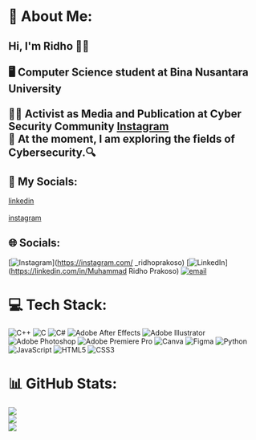 # 💫 About Me:
## Hi, I'm Ridho 🧑‍💻<br><br>🖥️ Computer Science student at Bina Nusantara University<br/><br>🧑‍💼 Activist as Media and Publication at Cyber Security Community [Instagram](https://www.instagram.com/cscbinus/)<br>🔭 At the moment, I am exploring the fields of Cybersecurity.🔍<br/><br>👥 My Socials: 
[linkedin](https://www.linkedin.com/in/muhammadridhoprakoso/)<br>               
[instagram](https://www.instagram.com/_ridhoprakoso/)


## 🌐 Socials:
[![Instagram](https://img.shields.io/badge/Instagram-%23E4405F.svg?logo=Instagram&logoColor=white)](https://instagram.com/ _ridhoprakoso) [![LinkedIn](https://img.shields.io/badge/LinkedIn-%230077B5.svg?logo=linkedin&logoColor=white)](https://linkedin.com/in/Muhammad Ridho Prakoso) [![email](https://img.shields.io/badge/Email-D14836?logo=gmail&logoColor=white)](mailto:mridhoprakoso@gmail.com) 

# 💻 Tech Stack:
![C++](https://img.shields.io/badge/c++-%2300599C.svg?style=for-the-badge&logo=c%2B%2B&logoColor=white) ![C](https://img.shields.io/badge/c-%2300599C.svg?style=for-the-badge&logo=c&logoColor=white) ![C#](https://img.shields.io/badge/c%23-%23239120.svg?style=for-the-badge&logo=csharp&logoColor=white) ![Adobe After Effects](https://img.shields.io/badge/Adobe%20After%20Effects-9999FF.svg?style=for-the-badge&logo=Adobe%20After%20Effects&logoColor=white) ![Adobe Illustrator](https://img.shields.io/badge/adobe%20illustrator-%23FF9A00.svg?style=for-the-badge&logo=adobe%20illustrator&logoColor=white) ![Adobe Photoshop](https://img.shields.io/badge/adobe%20photoshop-%2331A8FF.svg?style=for-the-badge&logo=adobe%20photoshop&logoColor=white) ![Adobe Premiere Pro](https://img.shields.io/badge/Adobe%20Premiere%20Pro-9999FF.svg?style=for-the-badge&logo=Adobe%20Premiere%20Pro&logoColor=white) ![Canva](https://img.shields.io/badge/Canva-%2300C4CC.svg?style=for-the-badge&logo=Canva&logoColor=white) ![Figma](https://img.shields.io/badge/figma-%23F24E1E.svg?style=for-the-badge&logo=figma&logoColor=white) ![Python](https://img.shields.io/badge/python-3670A0?style=for-the-badge&logo=python&logoColor=ffdd54) ![JavaScript](https://img.shields.io/badge/javascript-%23323330.svg?style=for-the-badge&logo=javascript&logoColor=%23F7DF1E) ![HTML5](https://img.shields.io/badge/html5-%23E34F26.svg?style=for-the-badge&logo=html5&logoColor=white) ![CSS3](https://img.shields.io/badge/css3-%231572B6.svg?style=for-the-badge&logo=css3&logoColor=white)
# 📊 GitHub Stats:
![](https://github-readme-stats.vercel.app/api?username=Overols&theme=react&hide_border=false&include_all_commits=false&count_private=false)<br/>
![](https://nirzak-streak-stats.vercel.app/?user=Overols&theme=react&hide_border=false)<br/>
![](https://github-readme-stats.vercel.app/api/top-langs/?username=Overols&theme=react&hide_border=false&include_all_commits=false&count_private=false&layout=compact)

<!-- Proudly created with GPRM ( https://gprm.itsvg.in ) -->
